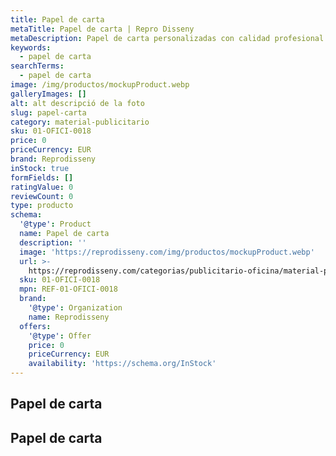 ```yaml
---
title: Papel de carta
metaTitle: Papel de carta | Repro Disseny
metaDescription: Papel de carta personalizadas con calidad profesional en Cataluña.
keywords:
  - papel de carta
searchTerms:
  - papel de carta
image: /img/productos/mockupProduct.webp
galleryImages: []
alt: alt descripció de la foto
slug: papel-carta
category: material-publicitario
sku: 01-OFICI-0018
price: 0
priceCurrency: EUR
brand: Reprodisseny
inStock: true
formFields: []
ratingValue: 0
reviewCount: 0
type: producto
schema:
  '@type': Product
  name: Papel de carta
  description: ''
  image: 'https://reprodisseny.com/img/productos/mockupProduct.webp'
  url: >-
    https://reprodisseny.com/categorias/publicitario-oficina/material-publicitario/papel-carta
  sku: 01-OFICI-0018
  mpn: REF-01-OFICI-0018
  brand:
    '@type': Organization
    name: Reprodisseny
  offers:
    '@type': Offer
    price: 0
    priceCurrency: EUR
    availability: 'https://schema.org/InStock'
---
```


## Papel de carta

## Papel de carta
